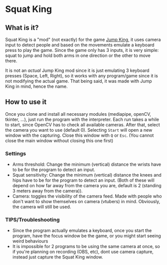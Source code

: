 # Squat King
## What is it?
Squat King is a "mod" (not exactly) for the game [Jump King](https://www.jump-king.com/), it uses camera input to detect people and based on the movements emulate a keyboard press to play the game.
Since the game only has 3 inputs, it is very simple: squat to jump and hold both arms in one direction or the other to move there.

It is not an *actual* Jump King mod since it is just emulating 3 keyboard presses (Space, Left, Right), so it works with any program/game since it is not modifying the actual game. That being said, it was made with Jump King in mind, hence the name.

## How to use it
Once you clone and install all necessary modules (mediapipe, openCV, tkinter, ...), just run the program with the interpreter.
Each run takes a while to start, since OpenCV has to check all available cameras. After that, select the camera you want to use (default 0).
Selecting ```Start``` will open a new window with the capturing. Close this window with ```Q``` or ```Esc```. (You cannot close the main window without closing this one first)

### Settings
- Arms threshold: Change the minimum (vertical) distance the wrists have to be for the program to detect an input.
- Squat sensitivity: Change the minimum (vertical) distance the knees and hips have to be for the program to detect an input. 
	(Both of these will depend on how far away from the camera you are, default is 2 (standing 3 meters away from the camera)).
- Camera: toggles the visibility of the camera feed. Made with people who don't want to show themselves on camera (vtubers) in mind. Obviously, the camera will still be used.

### TIPS/Troubleshooting
- Since the program actually emulates a keyboard, once you start the program, have the focus window be the game, or you might start seeing weird behaviours
- It is impossible for 2 programs to be using the same camera at once, so if you're planning on recording (OBS, etc), dont use camera capture, instead just capture the Squat King window.
